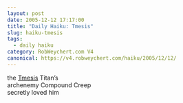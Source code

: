 ```yaml
---
layout: post
date: 2005-12-12 17:17:00
title: "Daily Haiku: Tmesis"
slug: haiku-tmesis
tags:
  - daily haiku
category: RobWeychert.com V4
canonical: https://v4.robweychert.com/haiku/2005/12/12/
---
```


the [Tmesis](http://dictionary.reference.com/wordoftheday/archive/2005/12/12.html) Titan’s  
archenemy Compound Creep  
secretly loved him